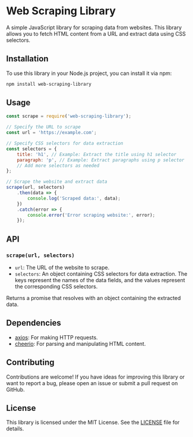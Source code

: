 # Web Scraping Library

A simple JavaScript library for scraping data from websites. This library allows you to fetch HTML content from a URL and extract data using CSS selectors.

## Installation

To use this library in your Node.js project, you can install it via npm:

```bash
npm install web-scraping-library
```

## Usage

```javascript
const scrape = require('web-scraping-library');

// Specify the URL to scrape
const url = 'https://example.com';

// Specify CSS selectors for data extraction
const selectors = {
    title: 'h1', // Example: Extract the title using h1 selector
    paragraph: 'p', // Example: Extract paragraphs using p selector
    // Add more selectors as needed
};

// Scrape the website and extract data
scrape(url, selectors)
    .then(data => {
        console.log('Scraped data:', data);
    })
    .catch(error => {
        console.error('Error scraping website:', error);
    });
```

## API

### `scrape(url, selectors)`

- `url`: The URL of the website to scrape.
- `selectors`: An object containing CSS selectors for data extraction. The keys represent the names of the data fields, and the values represent the corresponding CSS selectors.

Returns a promise that resolves with an object containing the extracted data.

## Dependencies

- [axios](https://www.npmjs.com/package/axios): For making HTTP requests.
- [cheerio](https://www.npmjs.com/package/cheerio): For parsing and manipulating HTML content.

## Contributing

Contributions are welcome! If you have ideas for improving this library or want to report a bug, please open an issue or submit a pull request on GitHub.

## License

This library is licensed under the MIT License. See the [LICENSE](LICENSE) file for details.
